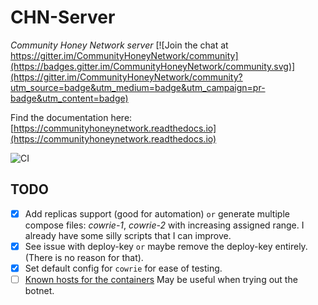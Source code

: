 CHN-Server
==========

*Community Honey Network server*
[![Join the chat at https://gitter.im/CommunityHoneyNetwork/community](https://badges.gitter.im/CommunityHoneyNetwork/community.svg)](https://gitter.im/CommunityHoneyNetwork/community?utm_source=badge&utm_medium=badge&utm_campaign=pr-badge&utm_content=badge)

Find the documentation here: [https://communityhoneynetwork.readthedocs.io](https://communityhoneynetwork.readthedocs.io)

![CI](https://github.com/CommunityHoneyNetwork/CHN-Server/workflows/CI/badge.svg)

## TODO

- [x] Add replicas support (good for automation) `or` generate multiple compose files: *cowrie-1*, *cowrie-2* with increasing assigned range. I already have some silly scripts that I can improve.
- [x] See issue with deploy-key `or` maybe remove the deploy-key entirely. (There is no reason for that).
- [x] Set default config for `cowrie` for ease of testing.
- [ ] [Known hosts for the containers](https://www.linkedin.com/pulse/learn-how-access-docker-container-its-name-from-host-renato-rodrigues/) May be useful when trying out the botnet.